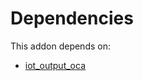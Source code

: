 # Dependencies

This addon depends on:

- [iot_output_oca](https://github.com/bringout/oca-technical)
